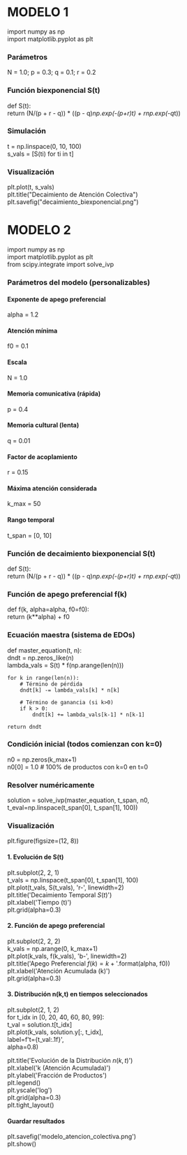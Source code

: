 # MODELO 1
import numpy as np  
import matplotlib.pyplot as plt 

### Parámetros
N = 1.0; p = 0.3; q = 0.1; r = 0.2  

### Función biexponencial S(t)  
def S(t):  
    return (N/(p + r - q)) * ((p - q)*np.exp(-(p+r)*t) + r*np.exp(-q*t))  

### Simulación  
t = np.linspace(0, 10, 100)  
s_vals = [S(ti) for ti in t]  

### Visualización  
plt.plot(t, s_vals)  
plt.title("Decaimiento de Atención Colectiva")  
plt.savefig("decaimiento_biexponencial.png")  

# MODELO 2
import numpy as np    
import matplotlib.pyplot as plt    
from scipy.integrate import solve_ivp 

### Parámetros del modelo (personalizables)
#### Exponente de apego preferencial
alpha = 1.2 
#### Atención mínima
f0 = 0.1  
#### Escala
N = 1.0 
#### Memoria comunicativa (rápida)
p = 0.4 
#### Memoria cultural (lenta)
q = 0.01  
#### Factor de acoplamiento
r = 0.15 
#### Máxima atención considerada
k_max = 50  
#### Rango temporal
t_span = [0, 10] 

### Función de decaimiento biexponencial S(t)
def S(t):    
    return (N/(p + r - q)) * ((p - q)*np.exp(-(p+r)*t) + r*np.exp(-q*t))

### Función de apego preferencial f(k)
def f(k, alpha=alpha, f0=f0):    
    return (k**alpha) + f0

### Ecuación maestra (sistema de EDOs)
def master_equation(t, n):    
    dndt = np.zeros_like(n)    
    lambda_vals = S(t) * f(np.arange(len(n)))    
    
    for k in range(len(n)):
        # Término de pérdida
        dndt[k] -= lambda_vals[k] * n[k]
        
        # Término de ganancia (si k>0)
        if k > 0:
            dndt[k] += lambda_vals[k-1] * n[k-1]
            
    return dndt

### Condición inicial (todos comienzan con k=0)
n0 = np.zeros(k_max+1)    
n0[0] = 1.0  # 100% de productos con k=0 en t=0    

### Resolver numéricamente    
solution = solve_ivp(master_equation, t_span, n0, t_eval=np.linspace(t_span[0], t_span[1], 100))

### Visualización
plt.figure(figsize=(12, 8))    

#### 1. Evolución de S(t)
plt.subplot(2, 2, 1)    
t_vals = np.linspace(t_span[0], t_span[1], 100)    
plt.plot(t_vals, S(t_vals), 'r-', linewidth=2)    
plt.title('Decaimiento Temporal $S(t)$')    
plt.xlabel('Tiempo (t)')    
plt.grid(alpha=0.3)    

#### 2. Función de apego preferencial
plt.subplot(2, 2, 2)    
k_vals = np.arange(0, k_max+1)    
plt.plot(k_vals, f(k_vals), 'b-', linewidth=2)    
plt.title('Apego Preferencial $f(k) = k^{{{}}} + {}$'.format(alpha, f0))    
plt.xlabel('Atención Acumulada (k)')    
plt.grid(alpha=0.3)    

#### 3. Distribución n(k,t) en tiempos seleccionados
plt.subplot(2, 1, 2)    
for t_idx in [0, 20, 40, 60, 80, 99]:    
    t_val = solution.t[t_idx]    
    plt.plot(k_vals, solution.y[:, t_idx],     
             label=f't={t_val:.1f}',     
             alpha=0.8)    

plt.title('Evolución de la Distribución $n(k,t)$')    
plt.xlabel('k (Atención Acumulada)')    
plt.ylabel('Fracción de Productos')    
plt.legend()    
plt.yscale('log')    
plt.grid(alpha=0.3)    
plt.tight_layout()    

#### Guardar resultados
plt.savefig('modelo_atencion_colectiva.png')    
plt.show()    
